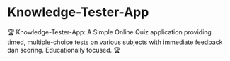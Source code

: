 # Knowledge-Tester-App
🏆 Knowledge-Tester-App: A Simple Online Quiz application providing timed, multiple-choice tests on various subjects with immediate feedback dan scoring. Educationally focused. 🏆
